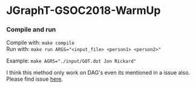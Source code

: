 # JGraphT-GSOC2018-WarmUp
### Compile and run
Compile with: `make compile`  
Run with: `make run ARGS="<input_file> <person1> <person2>"`  

Example: `make AGRS="./input/GOT.dot Jon Rickard"`

I think this method only work on DAG's even its mentioned in a issue also. Please find issue <a href="https://github.com/jgrapht/jgrapht/issues/490">here</a>.
